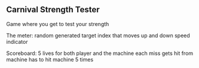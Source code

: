 ## Carnival Strength Tester 

Game where you get to test your strength

The meter:
random generated target 
index that moves up and down
speed indicator

Scoreboard: 
5 lives for both player and the machine
each miss gets hit from machine 
has to hit machine 5 times 


